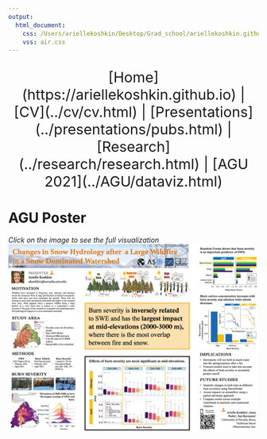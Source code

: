 ```yaml
---
output:
  html_document:
    css: /Users/ariellekoshkin/Desktop/Grad_school/ariellekoshkin.github.io/air.css 
    vss: air.css
---
```

<center>
<p style="font-size:3vw;"> 
[Home](https://ariellekoshkin.github.io) | [CV](../cv/cv.html) | [Presentations](../presentations/pubs.html) | [Research](../research/research.html) | [AGU 2021](../AGU/dataviz.html)
</p>
</center>

# AGU Poster
<em>Click on the image to see the full visualization</em>
      <img src="AGU_poster.jpg">
 

